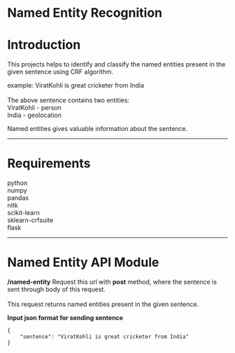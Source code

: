 # Named Entity Recognition 


# Introduction 

This projects helps to identify and classify the named entities present in the given sentence using CRF algorithm. 

example: ViratKohli is great cricketer from India <br><br> 
The above sentence contains two entities: <br> 
ViratKohli - person <br> 
India - geolocation <br> 

Named entities gives valuable information about the sentence.

--- 


# Requirements 

python <br>
numpy <br>
pandas <br>
nltk <br>
scikit-learn <br>
sklearn-crfsuite <br>
flask <br>

---


# Named Entity API Module 

**/named-entity** 
Request this url with **post** method, where the sentence is sent through body of this request. <br><br>
This request returns named entities present in the given sentence.

**Input json format for sending sentence** 
```
{
    "sentence": "ViratKohli is great cricketer from India"
}
```





